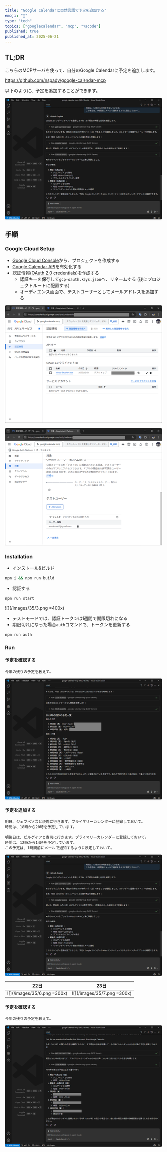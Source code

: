 ```yaml
---
title: "Google Calendarに自然言語で予定を追加する"
emoji: "📆"
type: "tech"
topics: ["googlecalendar", "mcp", "vscode"]
published: true
published_at: 2025-06-21
---
```


## TL;DR

こちらのMCPサーバを使って、自分のGoogle Calendarに予定を追加します。

https://github.com/nspady/google-calendar-mcp

以下のように、予定を追加することができます。

![](/images/35/5.png)

## 手順

### Google Cloud Setup

- [Google Cloud Console](https://console.cloud.google.com)から、プロジェクトを作成する
- [Google Calendar API](https://console.cloud.google.com/apis/library/calendar-json.googleapis.com)を有効化する
- 認証情報([OAuth 2.0](https://developers.google.com/identity/protocols/oauth2) credentials)を作成する
  - 認証キーを保存して`gcp-oauth.keys.json`へ、リネームする (後にプロジェクトルートに配置する)
  - オーディエンス画面で、テストユーザーとしてメールアドレスを追加する

![](/images/35/1.png)

![](/images/35/2.png)

### Installation

- インストール&ビルド

```bash
npm i && npm run build
```

- 認証する

```bash
npm run start
```

![](/images/35/3.png =400x)

- テストモードでは、認証トークンは1週間で期限切れになる
- 期限切れになった場合`auth`コマンドで、トークンを更新する

```bash
npm run auth
```

### Run

#### 予定を確認する

```
今年の残りの予定を教えて。
```

![](/images/35/4.png)

#### 予定を追加する

```
明日、ジェフベゾスと焼肉に行きます。プライマリーカレンダーに登録しておいて。
時間は、18時から20時を予定しています。

明後日は、ビルゲイツと寿司に行きます。プライマリーカレンダーに登録しておいて。
時間は、12時から14時を予定しています。
この予定は、1時間前にメールで通知するように設定しておいて。
```

![](/images/35/5.png)

| 22日 | 23日 |
| -- | -- |
| ![](/images/35/6.png =300x) | ![](/images/35/7.png =300x) |

#### 予定を確認する

```
今年の残りの予定を教えて。
```

![](/images/35/8.png)
